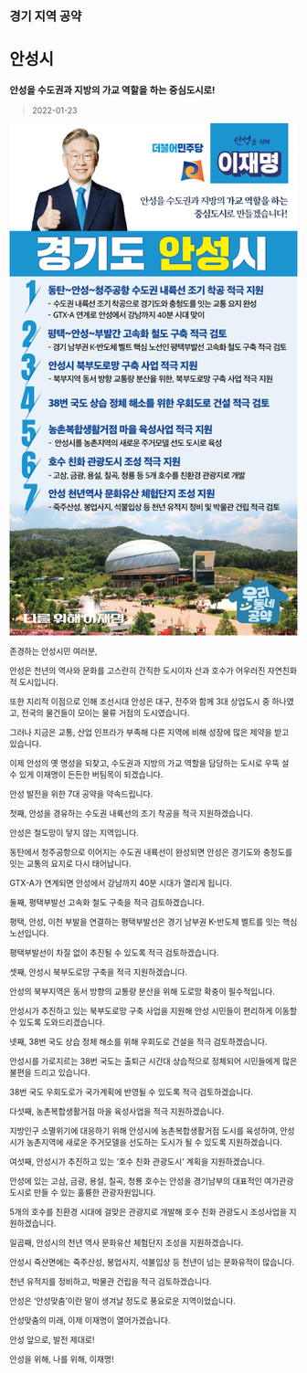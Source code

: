 ## 경기 지역 공약

# 안성시

### 안성을 수도권과 지방의 가교 역할을 하는 중심도시로! 
> 2022-01-23

![안성시 지역공약](./005_009_016.png)

존경하는 안성시민 여러분,



안성은 천년의 역사와 문화를 고스란히 간직한 도시이자 산과 호수가 어우러진 자연친화적 도시입니다.

 

또한 지리적 이점으로 인해 조선시대 안성은 대구, 전주와 함께 3대 상업도시 중 하나였고, 전국의 물건들이 모이는 물류 거점의 도시였습니다.

 

그러나 지금은 교통, 산업 인프라가 부족해 다른 지역에 비해 성장에 많은 제약을 받고 있습니다.

 

이제 안성의 옛 명성을 되찾고, 수도권과 지방의 가교 역할을 담당하는 도시로 우뚝 설 수 있게 이재명이 든든한 버팀목이 되겠습니다.

 

안성 발전을 위한 7대 공약을 약속드립니다.

 

첫째, 안성을 경유하는 수도권 내륙선의 조기 착공을 적극 지원하겠습니다.




안성은 철도망이 닿지 않는 지역입니다.

동탄에서 청주공항으로 이어지는 수도권 내륙선이 완성되면 안성은 경기도와 충청도를 잇는 교통의 요지로 다시 태어납니다.

GTX-A가 연계되면 안성에서 강남까지 40분 시대가 열리게 됩니다.

 

둘째, 평택부발선 고속화 철도 구축을 적극 검토하겠습니다.




평택, 안성, 이천 부발을 연결하는 평택부발선은 경기 남부권 K-반도체 벨트를 잇는 핵심 노선입니다.

평택부발선이 차질 없이 추진될 수 있도록 적극 검토하겠습니다.

 

셋째, 안성시 북부도로망 구축을 적극 지원하겠습니다.




안성의 북부지역은 동서 방향의 교통량 분산을 위해 도로망 확충이 필수적입니다.

안성시가 추진하고 있는 북부도로망 구축 사업을 지원해 안성 시민들이 편리하게 이동할 수 있도록 도와드리겠습니다.

 

넷째, 38번 국도 상습 정체 해소를 위해 우회도로 건설을 적극 검토하겠습니다.




안성시를 가로지르는 38번 국도는 출퇴근 시간대 상습적으로 정체되어 시민들에게 많은 불편을 드리고 있습니다.

38번 국도 우회도로가 국가계획에 반영될 수 있도록 적극 검토하겠습니다.

 

다섯째, 농촌복합생활거점 마을 육성사업을 적극 지원하겠습니다.




지방인구 소멸위기에 대응하기 위해 안성시에 농촌복합생활거점 도시를 육성하여, 안성시가 농촌지역에 새로운 주거모델을 선도하는 도시가 될 수 있도록 지원하겠습니다.

 

여섯째, 안성시가 추진하고 있는 ‘호수 친화 관광도시’ 계획을 지원하겠습니다.




안성에 있는 고삼, 금광, 용설, 칠곡, 청룡 호수는 안성을 경기남부의 대표적인 여가관광도시로 만들 수 있는 훌륭한 관광자원입니다.

5개의 호수를 친환경 시대에 걸맞은 관광지로 개발해 호수 친화 관광도시 조성사업을 지원하겠습니다.

 

일곱째, 안성시의 천년 역사 문화유산 체험단지 조성을 지원하겠습니다.




안성시 죽산면에는 죽주산성, 봉업사지, 석불입상 등 천년이 넘는 문화유적이 많습니다.

천년 유적지를 정비하고, 박물관 건립을 적극 검토하겠습니다.

 

안성은 ‘안성맞춤’이란 말이 생겨날 정도로 풍요로운 지역이었습니다.

안성맞춤의 미래, 이제 이재명이 열어가겠습니다.

 

안성 앞으로, 발전 제대로!

안성을 위해, 나를 위해, 이재명!

						